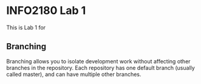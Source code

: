 # INFO2180 Lab 1

This is Lab 1 for <Ivanna Buckley>

## Branching

Branching allows you to isolate development work without affecting other branches in the repository. Each repository has one default branch (usually called master), and can have multiple other branches.
